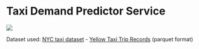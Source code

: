 # Taxi Demand Predictor Service
<a href="http://linkedin.com/in/carlos-melo-data-science/" alt="linkedin"><img src="https://img.shields.io/badge/work%20in%20progress-FF103F" /></a>

Dataset used: [NYC taxi dataset]() - [Yellow Taxi Trip Records](https://d37ci6vzurychx.cloudfront.net/trip-data/yellow_tripdata_2024-01.parquet) (parquet format)